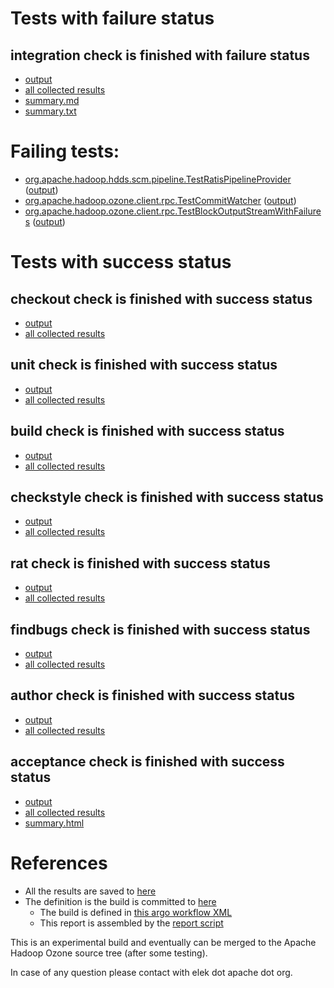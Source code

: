 # Tests with failure status

## integration check is finished with failure status

   * [output](https://raw.githubusercontent.com/elek/ozone-ci/master/pr/pr-hdds-2061-2h694/integration/output.log)
   * [all collected results](https://github.com/elek/ozone-ci/tree/master/pr/pr-hdds-2061-2h694/integration)
   * [summary.md](https://github.com/elek/ozone-ci/tree/master/pr/pr-hdds-2061-2h694/integration/summary.md)
   * [summary.txt](https://github.com/elek/ozone-ci/tree/master/pr/pr-hdds-2061-2h694/integration/summary.txt)

# Failing tests: 

 * [org.apache.hadoop.hdds.scm.pipeline.TestRatisPipelineProvider](hadoop-ozone/integration-test/org.apache.hadoop.hdds.scm.pipeline.TestRatisPipelineProvider.txt) ([output](hadoop-ozone/integration-test/org.apache.hadoop.hdds.scm.pipeline.TestRatisPipelineProvider-output.txt/))
 * [org.apache.hadoop.ozone.client.rpc.TestCommitWatcher](hadoop-ozone/integration-test/org.apache.hadoop.ozone.client.rpc.TestCommitWatcher.txt) ([output](hadoop-ozone/integration-test/org.apache.hadoop.ozone.client.rpc.TestCommitWatcher-output.txt/))
 * [org.apache.hadoop.ozone.client.rpc.TestBlockOutputStreamWithFailures](hadoop-ozone/integration-test/org.apache.hadoop.ozone.client.rpc.TestBlockOutputStreamWithFailures.txt) ([output](hadoop-ozone/integration-test/org.apache.hadoop.ozone.client.rpc.TestBlockOutputStreamWithFailures-output.txt/))


# Tests with success status

## checkout check is finished with success status

   * [output](https://raw.githubusercontent.com/elek/ozone-ci/master/pr/pr-hdds-2061-2h694/checkout/output.log)
   * [all collected results](https://github.com/elek/ozone-ci/tree/master/pr/pr-hdds-2061-2h694/checkout)


## unit check is finished with success status

   * [output](https://raw.githubusercontent.com/elek/ozone-ci/master/pr/pr-hdds-2061-2h694/unit/output.log)
   * [all collected results](https://github.com/elek/ozone-ci/tree/master/pr/pr-hdds-2061-2h694/unit)


## build check is finished with success status

   * [output](https://raw.githubusercontent.com/elek/ozone-ci/master/pr/pr-hdds-2061-2h694/build/output.log)
   * [all collected results](https://github.com/elek/ozone-ci/tree/master/pr/pr-hdds-2061-2h694/build)


## checkstyle check is finished with success status

   * [output](https://raw.githubusercontent.com/elek/ozone-ci/master/pr/pr-hdds-2061-2h694/checkstyle/output.log)
   * [all collected results](https://github.com/elek/ozone-ci/tree/master/pr/pr-hdds-2061-2h694/checkstyle)


## rat check is finished with success status

   * [output](https://raw.githubusercontent.com/elek/ozone-ci/master/pr/pr-hdds-2061-2h694/rat/output.log)
   * [all collected results](https://github.com/elek/ozone-ci/tree/master/pr/pr-hdds-2061-2h694/rat)


## findbugs check is finished with success status

   * [output](https://raw.githubusercontent.com/elek/ozone-ci/master/pr/pr-hdds-2061-2h694/findbugs/output.log)
   * [all collected results](https://github.com/elek/ozone-ci/tree/master/pr/pr-hdds-2061-2h694/findbugs)


## author check is finished with success status

   * [output](https://raw.githubusercontent.com/elek/ozone-ci/master/pr/pr-hdds-2061-2h694/author/output.log)
   * [all collected results](https://github.com/elek/ozone-ci/tree/master/pr/pr-hdds-2061-2h694/author)


## acceptance check is finished with success status

   * [output](https://raw.githubusercontent.com/elek/ozone-ci/master/pr/pr-hdds-2061-2h694/acceptance/output.log)
   * [all collected results](https://github.com/elek/ozone-ci/tree/master/pr/pr-hdds-2061-2h694/acceptance)
   * [summary.html](https://elek.github.io/ozone-ci/pr/pr-hdds-2061-2h694/acceptance/summary.html)




# References

 * All the results are saved to [here](https://github.com/elek/ozone-ci/tree/master/pr/pr-hdds-2061-2h694/)
 * The definition is the build is committed to [here](https://github.com/elek/argo-ozone)
    * The build is defined in [this argo workflow XML](https://github.com/elek/argo-ozone/blob/master/ozone-build.yaml)
    * This report is assembled by the [report script](https://github.com/elek/argo-ozone/blob/master/scripts/report.sh)

This is an experimental build and eventually can be merged to the Apache Hadoop Ozone source tree (after some testing).

In case of any question please contact with elek dot apache dot org.
